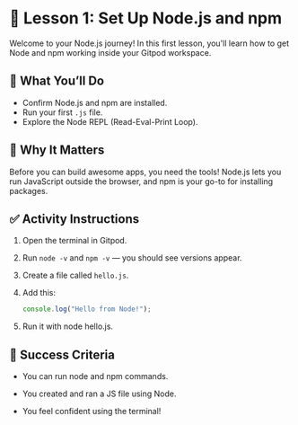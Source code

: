 # 🚀 Lesson 1: Set Up Node.js and npm

Welcome to your Node.js journey! In this first lesson, you'll learn how to get Node and npm working inside your Gitpod workspace.

## 🔧 What You’ll Do

- Confirm Node.js and npm are installed.
- Run your first `.js` file.
- Explore the Node REPL (Read-Eval-Print Loop).

## 🧠 Why It Matters

Before you can build awesome apps, you need the tools! Node.js lets you run JavaScript outside the browser, and npm is your go-to for installing packages.

## ✅ Activity Instructions

1. Open the terminal in Gitpod.
2. Run `node -v` and `npm -v` — you should see versions appear.
3. Create a file called `hello.js`.
4. Add this:

   ```js
   console.log("Hello from Node!");

5. Run it with node hello.js.

## 🎯 Success Criteria

*  You can run node and npm commands.

* You created and ran a JS file using Node.

* You feel confident using the terminal!

